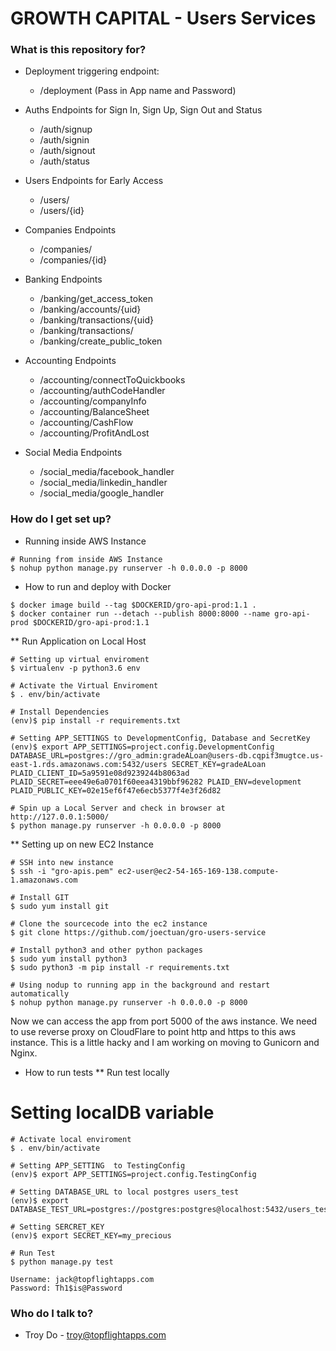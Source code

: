 # GROWTH CAPITAL - Users Services 

### What is this repository for? ###
* Deployment triggering endpoint:
    - /deployment (Pass in App name and Password)
* Auths Endpoints for Sign In, Sign Up, Sign Out and Status
    - /auth/signup
    - /auth/signin
    - /auth/signout
    - /auth/status

* Users Endpoints for Early Access
    - /users/
    - /users/{id}

* Companies Endpoints
    - /companies/
    - /companies/{id}
    
* Banking Endpoints
    - /banking/get_access_token
    - /banking/accounts/{uid}
    - /banking/transactions/{uid}
    - /banking/transactions/
    - /banking/create_public_token

* Accounting Endpoints
    - /accounting/connectToQuickbooks
    - /accounting/authCodeHandler
    - /accounting/companyInfo
    - /accounting/BalanceSheet
    - /accounting/CashFlow
    - /accounting/ProfitAndLost

* Social Media Endpoints
    - /social_media/facebook_handler
    - /social_media/linkedin_handler
    - /social_media/google_handler

### How do I get set up? ###
* Running inside AWS Instance
```
# Running from inside AWS Instance
$ nohup python manage.py runserver -h 0.0.0.0 -p 8000
```

* How to run and deploy with Docker

```
$ docker image build --tag $DOCKERID/gro-api-prod:1.1 .
$ docker container run --detach --publish 8000:8000 --name gro-api-prod $DOCKERID/gro-api-prod:1.1
```

** Run Application on Local Host

```
# Setting up virtual enviroment
$ virtualenv -p python3.6 env

# Activate the Virtual Enviroment
$ . env/bin/activate

# Install Dependencies
(env)$ pip install -r requirements.txt

# Setting APP_SETTINGS to DevelopmentConfig, Database and SecretKey
(env)$ export APP_SETTINGS=project.config.DevelopmentConfig DATABASE_URL=postgres://gro_admin:gradeALoan@users-db.cqpif3mugtce.us-east-1.rds.amazonaws.com:5432/users SECRET_KEY=gradeALoan PLAID_CLIENT_ID=5a9591e08d9239244b8063ad PLAID_SECRET=eee49e6a0701f60eea4319bbf96282 PLAID_ENV=development PLAID_PUBLIC_KEY=02e15ef6f47e6ecb5377f4e3f26d82

# Spin up a Local Server and check in browser at http://127.0.0.1:5000/ 
$ python manage.py runserver -h 0.0.0.0 -p 8000

```

** Setting up on new EC2 Instance

```
# SSH into new instance
$ ssh -i "gro-apis.pem" ec2-user@ec2-54-165-169-138.compute-1.amazonaws.com

# Install GIT
$ sudo yum install git

# Clone the sourcecode into the ec2 instance
$ git clone https://github.com/joectuan/gro-users-service

# Install python3 and other python packages
$ sudo yum install python3
$ sudo python3 -m pip install -r requirements.txt

# Using nodup to running app in the background and restart automatically
$ nohup python manage.py runserver -h 0.0.0.0 -p 8000

```

Now we can access the app from port 5000 of the aws instance. We need to use reverse proxy on CloudFlare to point http and https to this aws instance. 
This is a little hacky and I am working on moving to Gunicorn and Nginx.

* How to run tests
** Run test locally
# Setting localDB variable

```
# Activate local enviroment
$ . env/bin/activate

# Setting APP_SETTING  to TestingConfig
(env)$ export APP_SETTINGS=project.config.TestingConfig

# Setting DATABASE_URL to local postgres users_test
(env)$ export DATABASE_TEST_URL=postgres://postgres:postgres@localhost:5432/users_test

# Setting SERCRET_KEY 
(env)$ export SECRET_KEY=my_precious

# Run Test
$ python manage.py test

```

```
Username: jack@topflightapps.com
Password: Th1$is@Password
``` 

### Who do I talk to? ###
* Troy Do - troy@topflightapps.com
